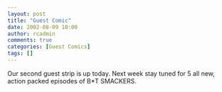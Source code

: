 ```yaml
---
layout: post
title: "Guest Comic"
date: 2002-08-09 10:00
author: rcadmin
comments: true
categories: [Guest Comics]
tags: []
---
```

Our second guest strip is up today. Next week stay tuned for 5 all new, action packed episodes of B*T SMACKERS.
<!--more-->
<img src="/wp/wp-content/comics/repack0000001.gif" alt="" />
